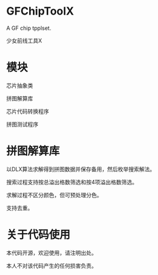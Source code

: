 # GFChipToolX
A GF chip tpplset.

少女前线工具X

# 模块
芯片抽象类

拼图解算库

芯片代码转换程序

拼图测试程序

# 拼图解算库
以DLX算法求解得到拼图数据并保存备用，然后枚举搜索解法。

搜索过程支持按总溢出格数筛选和按4项溢出格数筛选。

求解过程不区分颜色，但可预处理分色。

支持去重。

# 关于代码使用
本代码开源，欢迎使用，请注明出处。

本人不对该代码产生的任何损害负责。
